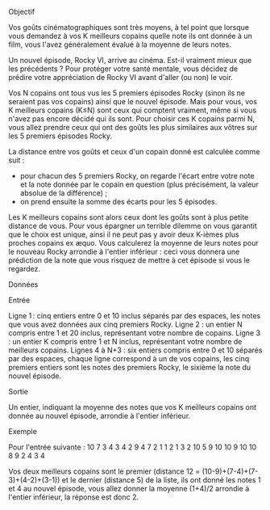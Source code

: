 Objectif

Vos goûts cinématographiques sont très moyens, à tel point que lorsque vous demandez à vos K meilleurs copains quelle note ils ont donnée à un film, vous l'avez généralement évalué à la moyenne de leurs notes.

Un nouvel épisode, Rocky VI, arrive au cinéma. Est-il vraiment mieux que les précédents ?
Pour protéger votre santé mentale, vous décidez de prédire votre appréciation de Rocky VI avant d'aller (ou non) le voir.

Vos N copains ont tous vus les 5 premiers épisodes Rocky (sinon ils ne seraient pas vos copains) ainsi que le nouvel épisode.
Mais pour vous, vos K meilleurs copains (K≤N) sont ceux qui comptent vraiment, même si vous n'avez pas encore décidé qui ils sont.
Pour choisir ces K copains parmi N, vous allez prendre ceux qui ont des goûts les plus similaires aux vôtres sur les 5 premiers épisodes Rocky.

La distance entre vos goûts et ceux d'un copain donné est calculée comme suit :

- pour chacun des 5 premiers Rocky, on regarde l'écart entre votre note et la note donnée par le copain en question (plus précisément, la valeur absolue de la différence) ;
- on prend ensuite la somme des écarts pour les 5 épisodes.

Les K meilleurs copains sont alors ceux dont les goûts sont à plus petite distance de vous. Pour vous épargner un terrible dilemme on vous garantit que le choix est unique, ainsi il ne peut pas y avoir deux K-ièmes plus proches copains ex æquo. Vous calculerez la moyenne de leurs notes pour le nouveau Rocky arrondie à l'entier inférieur : ceci vous donnera une prédiction de la note que vous risquez de mettre à cet épisode si vous le regardez.

Données

Entrée

Ligne 1 : cinq entiers entre 0 et 10 inclus séparés par des espaces, les notes que vous avez données aux cinq premiers Rocky.
Ligne 2 : un entier N compris entre 1 et 20 inclus, représentant votre nombre de copains.
Ligne 3 : un entier K compris entre 1 et N inclus, représentant votre nombre de meilleurs copains.
Lignes 4 à N+3 : six entiers compris entre 0 et 10 séparés par des espaces, chaque ligne correspond à un de vos copains, les cinq premiers entiers sont les notes des premiers Rocky, le sixième la note du nouvel épisode.

Sortie

Un entier, indiquant la moyenne des notes que vos K meilleurs copains ont donnée au nouvel épisode, arrondie à l'entier inférieur.

Exemple

Pour l'entrée suivante :
10 7 3 4 3
4
2
9 4 7 2 1 1
2 1 3 2 10 5
9 10 10 9 10 10
8 9 2 4 3 4

Vos deux meilleurs copains sont le premier (distance 12 = (10-9)+(7-4)+(7-3)+(4-2)+(3-1)) et le dernier (distance 5) de la liste, ils ont donné les notes 1 et 4 au nouvel épisode, vous allez donner la moyenne (1+4)/2 arrondie à l'entier inférieur, la réponse est donc 2.
